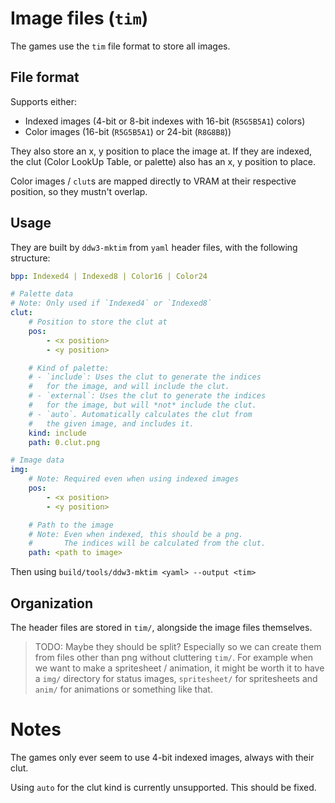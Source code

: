 # Image files (`tim`)

The games use the `tim` file format to store all images.

## File format

Supports either:

- Indexed images (4-bit or 8-bit indexes with 16-bit (`R5G5B5A1`) colors)
- Color images (16-bit (`R5G5B5A1`) or 24-bit (`R8G8B8`))

They also store an x, y position to place the image at. If they are indexed, the clut (Color LookUp Table, or palette) also has an x, y position to place.

<!-- TODO: Verify this -->

Color images / `clut`s are mapped directly to VRAM at their respective position, so they mustn't overlap.

## Usage

They are built by `ddw3-mktim` from `yaml` header files, with the following structure:

```yaml
bpp: Indexed4 | Indexed8 | Color16 | Color24

# Palette data
# Note: Only used if `Indexed4` or `Indexed8`
clut:
	# Position to store the clut at
	pos:
		- <x position>
		- <y position>

	# Kind of palette:
	# - `include`: Uses the clut to generate the indices
	#   for the image, and will include the clut.
	# - `external`: Uses the clut to generate the indices
	#   for the image, but will *not* include the clut.
	# - `auto`. Automatically calculates the clut from
	#   the given image, and includes it.
	kind: include
	path: 0.clut.png

# Image data
img:
	# Note: Required even when using indexed images
	pos:
		- <x position>
		- <y position>

	# Path to the image
	# Note: Even when indexed, this should be a png.
	#       The indices will be calculated from the clut.
	path: <path to image>

```

Then using `build/tools/ddw3-mktim <yaml> --output <tim>`

## Organization

The header files are stored in `tim/`, alongside the image files themselves.

> TODO: Maybe they should be split? Especially so we can create them from files other than png without cluttering `tim/`. For example when we want to make a spritesheet / animation, it might be worth it to have a `img/` directory for status images, `spritesheet/` for spritesheets and `anim/` for animations or something like that.

# Notes

The games only ever seem to use 4-bit indexed images, always with their clut.

Using `auto` for the clut kind is currently unsupported. This should be fixed.
